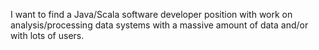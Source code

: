 I want to find a Java/Scala software developer position with work on analysis/processing data systems with a massive amount of data and/or with lots of users.

